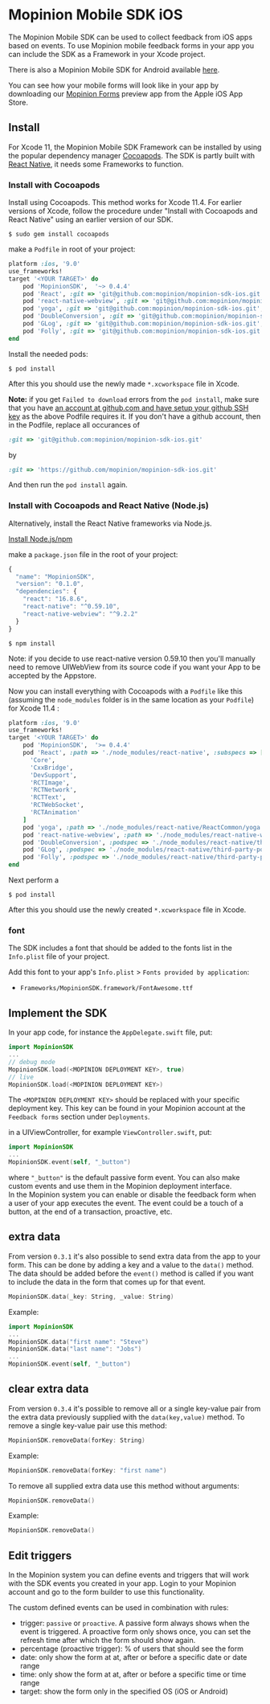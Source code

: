 # Mopinion Mobile SDK iOS

The Mopinion Mobile SDK can be used to collect feedback from iOS apps based on events.
To use Mopinion mobile feedback forms in your app you can include the SDK as a Framework in your Xcode project.

There is also a Mopinion Mobile SDK for Android available [here](https://github.com/mopinion/mopinion-sdk-android).

You can see how your mobile forms will look like in your app by downloading our [Mopinion Forms](https://itunes.apple.com/nl/app/mopinion-forms/id1376756796?l=en&mt=8) preview app from the Apple iOS App Store.

## Install

For Xcode 11, the Mopinion Mobile SDK Framework can be installed by using the popular dependency manager [Cocoapods](https://cocoapods.org).
The SDK is partly built with [React Native](https://facebook.github.io/react-native/), it needs some Frameworks to function.

### Install with Cocoapods

Install using Cocoapods. This method works for Xcode 11.4. For earlier versions of Xcode, follow the procedure under "Install with Cocoapods and React Native" using an earlier version of our SDK.

`$ sudo gem install cocoapods`

make a `Podfile` in root of your project:

```ruby
platform :ios, '9.0'
use_frameworks!
target '<YOUR TARGET>' do
	pod 'MopinionSDK',  '~> 0.4.4'
	pod 'React', :git => 'git@github.com:mopinion/mopinion-sdk-ios.git', :tag => '0.4.4'
	pod 'react-native-webview', :git => 'git@github.com:mopinion/mopinion-sdk-ios.git', :tag => '0.4.4'
	pod 'yoga', :git => 'git@github.com:mopinion/mopinion-sdk-ios.git', :tag => '0.4.4'
	pod 'DoubleConversion', :git => 'git@github.com:mopinion/mopinion-sdk-ios.git', :tag => '0.4.4'
	pod 'GLog', :git => 'git@github.com:mopinion/mopinion-sdk-ios.git', :tag => '0.4.4'
	pod 'Folly', :git => 'git@github.com:mopinion/mopinion-sdk-ios.git', :tag => '0.4.4'
end
```
  
Install the needed pods:

`$ pod install`

After this you should use the newly made `*.xcworkspace` file in Xcode.

**Note:** if you get `Failed to download` errors from the `pod install`, make sure that you have [an account at github.com and have setup your github SSH key](https://github.com/settings/ssh) as the above Podfile requires it. If you don't have a github account, then in the Podfile, replace all occurances of

```ruby
:git => 'git@github.com:mopinion/mopinion-sdk-ios.git'
```
by

```ruby
:git => 'https://github.com/mopinion/mopinion-sdk-ios.git'
```
And then run the `pod install` again.

### Install with Cocoapods and React Native (Node.js)

Alternatively, install the React Native frameworks via Node.js. 

[Install Node.js/npm](https://www.npmjs.com/get-npm)

make a `package.json` file in the root of your project:

```javascript
{
  "name": "MopinionSDK",
  "version": "0.1.0",
  "dependencies": {
    "react": "16.8.6",
    "react-native": "^0.59.10",
    "react-native-webview": "^9.2.2"
  }
}
```

`$ npm install`

Note: if you decide to use react-native version 0.59.10 then you'll manually need to remove UIWebView from its source code if you want your App to be accepted by the Appstore.

Now you can install everything with Cocoapods with a `Podfile` like this (assuming the `node_modules` folder is in the same location as your `Podfile`) 
for Xcode 11.4 :

```ruby
platform :ios, '9.0'
use_frameworks!
target '<YOUR TARGET>' do
	pod 'MopinionSDK',  '>= 0.4.4'
	pod 'React', :path => './node_modules/react-native', :subspecs => [
	  'Core',
	  'CxxBridge',
	  'DevSupport',
	  'RCTImage',
	  'RCTNetwork',
	  'RCTText',
	  'RCTWebSocket',
	  'RCTAnimation'
	]
	pod 'yoga', :path => './node_modules/react-native/ReactCommon/yoga'
	pod 'react-native-webview', :path => './node_modules/react-native-webview/react-native-webview.podspec'
	pod 'DoubleConversion', :podspec => './node_modules/react-native/third-party-podspecs/DoubleConversion.podspec'
	pod 'GLog', :podspec => './node_modules/react-native/third-party-podspecs/GLog.podspec'
	pod 'Folly', :podspec => './node_modules/react-native/third-party-podspecs/Folly.podspec'
end
```

Next perform a
 
`$ pod install`

After this you should use the newly created `*.xcworkspace` file in Xcode.

### font

The SDK includes a font that should be added to the fonts list in the `Info.plist` file of your project.

Add this font to your app's `Info.plist` > `Fonts provided by application`:   
- `Frameworks/MopinionSDK.framework/FontAwesome.ttf`

## Implement the SDK

In your app code, for instance the `AppDelegate.swift` file, put:

```swift
import MopinionSDK
...
// debug mode
MopinionSDK.load(<MOPINION DEPLOYMENT KEY>, true)
// live
MopinionSDK.load(<MOPINION DEPLOYMENT KEY>)
```

The `<MOPINION DEPLOYMENT KEY>` should be replaced with your specific deployment key. This key can be found in your Mopinion account at the `Feedback forms` section under `Deployments`.

in a UIViewController, for example `ViewController.swift`, put:

```swift
import MopinionSDK
...
MopinionSDK.event(self, "_button")
```
where `"_button"` is the default passive form event.
You can also make custom events and use them in the Mopinion deployment interface.  
In the Mopinion system you can enable or disable the feedback form when a user of your app executes the event.
The event could be a touch of a button, at the end of a transaction, proactive, etc.

## extra data

From version `0.3.1` it's also possible to send extra data from the app to your form. 
This can be done by adding a key and a value to the `data()` method.
The data should be added before the `event()` method is called if you want to include the data in the form that comes up for that event.

```swift
MopinionSDK.data(_key: String, _value: String)
```

Example:
```swift
import MopinionSDK
...
MopinionSDK.data("first name": "Steve")
MopinionSDK.data("last name": "Jobs")
...
MopinionSDK.event(self, "_button")
```

## clear extra data

From version `0.3.4` it's possible to remove all or a single key-value pair from the extra data previously supplied with the `data(key,value)` method.
To remove a single key-value pair use this method:

```swift
MopinionSDK.removeData(forKey: String)
```
Example:

```swift
MopinionSDK.removeData(forKey: "first name")
```

To remove all supplied extra data use this method without arguments:

```swift
MopinionSDK.removeData()
```
Example:

```swift
MopinionSDK.removeData()
```

## Edit triggers

In the Mopinion system you can define events and triggers that will work with the SDK events you created in your app.
Login to your Mopinion account and go to the form builder to use this functionality.

The custom defined events can be used in combination with rules:

* trigger: `passive` or `proactive`. A passive form always shows when the event is triggered. A proactive form only shows once, you can set the refresh time after which the form should show again.  
* percentage (proactive trigger): % of users that should see the form  
* date: only show the form at at, after or before a specific date or date range  
* time: only show the form at at, after or before a specific time or time range  
* target: show the form only in the specified OS (iOS or Android)
